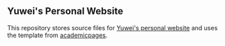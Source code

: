 ## Yuwei's Personal Website

This repository stores source files for [Yuwei's personal website](https://yuweizhou3.github.io) and uses the template from [academicpages](https://github.com/academicpages/academicpages.github.io).
